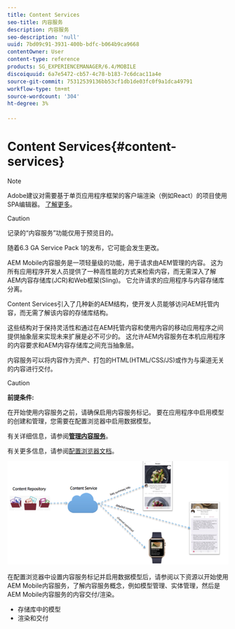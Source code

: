 ```yaml
---
title: Content Services
seo-title: 内容服务
description: 内容服务
seo-description: 'null'
uuid: 7bd09c91-3931-400b-bdfc-b064b9ca9668
contentOwner: User
content-type: reference
products: SG_EXPERIENCEMANAGER/6.4/MOBILE
discoiquuid: 6a7e5472-cb57-4c78-b183-7c6dcac11a4e
source-git-commit: 75312539136bb53cf1db1de03fc0f9a1dca49791
workflow-type: tm+mt
source-wordcount: '304'
ht-degree: 3%

---
```



# Content Services{#content-services}

>[!NOTE]
>
>Adobe建议对需要基于单页应用程序框架的客户端渲染（例如React）的项目使用SPA编辑器。 [了解更多](/help/sites-developing/spa-overview.md)。

>[!CAUTION]
>
>记录的“内容服务”功能仅用于预览目的。
>
>随着6.3 GA Service Pack 1的发布，它可能会发生更改。

AEM Mobile内容服务是一项轻量级的功能，用于请求由AEM管理的内容。 这为所有应用程序开发人员提供了一种高性能的方式来检索内容，而无需深入了解AEM内容存储库(JCR)和Web框架(Sling)。 它允许请求的应用程序与内容存储库分离。

Content Services引入了几种新的AEM结构，使开发人员能够访问AEM托管内容，而无需了解该内容的存储库结构。

这些结构对于保持灵活性和通过在AEM托管内容和使用内容的移动应用程序之间提供抽象层来实现未来扩展是必不可少的。 这允许AEM内容服务在本机应用程序的内容要求和AEM内容存储库之间充当抽象层。

内容服务可以将内容作为资产、打包的HTML(HTML/CSS/JS)或作为与渠道无关的内容进行交付。

>[!CAUTION]
>
>**前提条件:**
>
>在开始使用内容服务之前，请确保启用内容服务标记。 要在应用程序中启用模型的创建和管理，您需要在配置浏览器中启用数据模型。
>
>有关详细信息，请参阅&#x200B;**[管理内容服务](/help/mobile/developing-content-services.md)**。
>
>有关更多信息，请参阅[配置浏览器文档](/help/sites-administering/configurations.md)。

![chlimage_1-143](assets/chlimage_1-143.png)

在配置浏览器中设置内容服务标记并启用数据模型后，请参阅以下资源以开始使用AEM Mobile内容服务，了解内容服务概念，例如模型管理、实体管理，然后是AEM Mobile内容服务的内容交付/渲染。

* 存储库中的模型
* 渲染和交付

